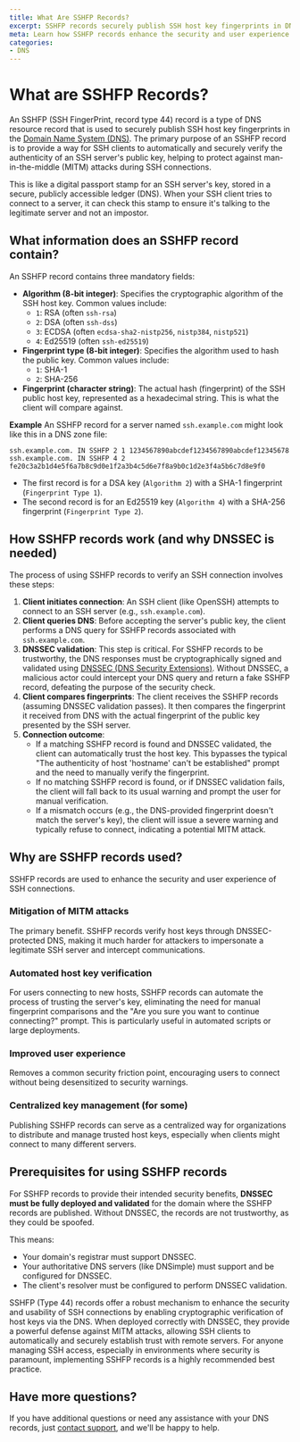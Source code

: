 ```yaml
---
title: What Are SSHFP Records?
excerpt: SSHFP records securely publish SSH host key fingerprints in DNS.
meta: Learn how SSHFP records enhance the security and user experience of SSH connections.
categories:
- DNS
---
```


# What are SSHFP Records?

An SSHFP (SSH FingerPrint, record type 44) record is a type of DNS resource record that is used to securely publish SSH host key fingerprints in the [Domain Name System (DNS)](/articles/what-is-dns/). The primary purpose of an SSHFP record is to provide a way for SSH clients to automatically and securely verify the authenticity of an SSH server's public key, helping to protect against man-in-the-middle (MITM) attacks during SSH connections.

This is like a digital passport stamp for an SSH server's key, stored in a secure, publicly accessible ledger (DNS). When your SSH client tries to connect to a server, it can check this stamp to ensure it's talking to the legitimate server and not an impostor.

## What information does an SSHFP record contain?
An SSHFP record contains three mandatory fields:
- **Algorithm (8-bit integer)**: Specifies the cryptographic algorithm of the SSH host key. Common values include:
    - `1`: RSA (often `ssh-rsa`)
    - `2`: DSA (often `ssh-dss`)
    - `3`: ECDSA (often `ecdsa-sha2-nistp256`, `nistp384`, `nistp521`)
    - `4`: Ed25519 (often `ssh-ed25519`)
- **Fingerprint type (8-bit integer)**: Specifies the algorithm used to hash the public key. Common values include:
    - `1`: SHA-1
    - `2`: SHA-256
- **Fingerprint (character string)**: The actual hash (fingerprint) of the SSH public host key, represented as a hexadecimal string. This is what the client will compare against.

**Example**
An SSHFP record for a server named `ssh.example.com` might look like this in a DNS zone file:
```
ssh.example.com. IN SSHFP 2 1 1234567890abcdef1234567890abcdef12345678
ssh.example.com. IN SSHFP 4 2 fe20c3a2b1d4e5f6a7b8c9d0e1f2a3b4c5d6e7f8a9b0c1d2e3f4a5b6c7d8e9f0
```
- The first record is for a DSA key (`Algorithm 2`) with a SHA-1 fingerprint (`Fingerprint Type 1`).
- The second record is for an Ed25519 key (`Algorithm 4`) with a SHA-256 fingerprint (`Fingerprint Type 2`).

## How SSHFP records work (and why DNSSEC is needed)
The process of using SSHFP records to verify an SSH connection involves these steps:
1. **Client initiates connection**: An SSH client (like OpenSSH) attempts to connect to an SSH server (e.g., `ssh.example.com`).
1. **Client queries DNS**: Before accepting the server's public key, the client performs a DNS query for SSHFP records associated with `ssh.example.com`.
1. **DNSSEC validation**: This step is critical. For SSHFP records to be trustworthy, the DNS responses must be cryptographically signed and validated using [DNSSEC (DNS Security Extensions)](/articles/what-is-dnssec/). Without DNSSEC, a malicious actor could intercept your DNS query and return a fake SSHFP record, defeating the purpose of the security check.
1. **Client compares fingerprints**: The client receives the SSHFP records (assuming DNSSEC validation passes). It then compares the fingerprint it received from DNS with the actual fingerprint of the public key presented by the SSH server.
1. **Connection outcome**:
    - If a matching SSHFP record is found and DNSSEC validated, the client can automatically trust the host key. This bypasses the typical "The authenticity of host 'hostname' can't be established" prompt and the need to manually verify the fingerprint.
    - If no matching SSHFP record is found, or if DNSSEC validation fails, the client will fall back to its usual warning and prompt the user for manual verification.
    - If a mismatch occurs (e.g., the DNS-provided fingerprint doesn't match the server's key), the client will issue a severe warning and typically refuse to connect, indicating a potential MITM attack.

## Why are SSHFP records used?
SSHFP records are used to enhance the security and user experience of SSH connections.

### Mitigation of MITM attacks
The primary benefit. SSHFP records verify host keys through DNSSEC-protected DNS, making it much harder for attackers to impersonate a legitimate SSH server and intercept communications.

### Automated host key verification
For users connecting to new hosts, SSHFP records can automate the process of trusting the server's key, eliminating the need for manual fingerprint comparisons and the "Are you sure you want to continue connecting?" prompt. This is particularly useful in automated scripts or large deployments.

### Improved user experience 
Removes a common security friction point, encouraging users to connect without being desensitized to security warnings.

### Centralized key management (for some)
Publishing SSHFP records can serve as a centralized way for organizations to distribute and manage trusted host keys, especially when clients might connect to many different servers.

## Prerequisites for using SSHFP records
For SSHFP records to provide their intended security benefits, **DNSSEC must be fully deployed and validated** for the domain where the SSHFP records are published. Without DNSSEC, the records are not trustworthy, as they could be spoofed.

This means:
- Your domain's registrar must support DNSSEC.
- Your authoritative DNS servers (like DNSimple) must support and be configured for DNSSEC.
- The client's resolver must be configured to perform DNSSEC validation.

SSHFP (Type 44) records offer a robust mechanism to enhance the security and usability of SSH connections by enabling cryptographic verification of host keys via the DNS. When deployed correctly with DNSSEC, they provide a powerful defense against MITM attacks, allowing SSH clients to automatically and securely establish trust with remote servers. For anyone managing SSH access, especially in environments where security is paramount, implementing SSHFP records is a highly recommended best practice.

## Have more questions?
If you have additional questions or need any assistance with your DNS records, just [contact support](https://dnsimple.com/feedback), and we'll be happy to help.
